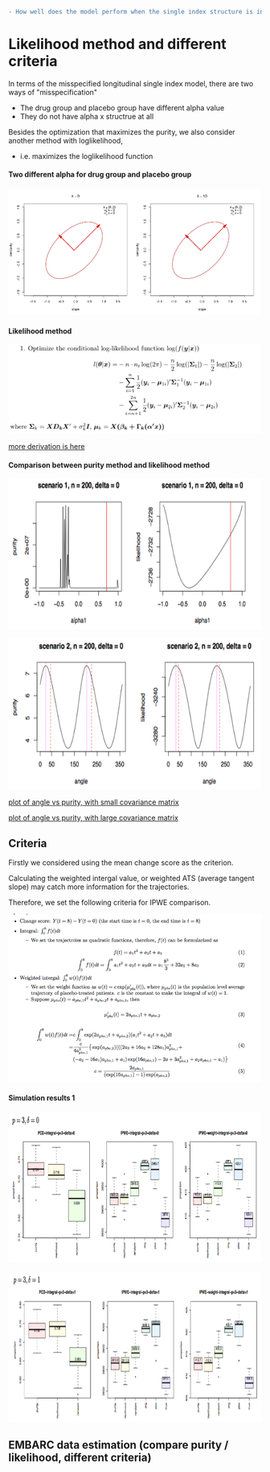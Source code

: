 
```diff
- How well does the model perform when the single index structure is invalid?  
```

# Likelihood method and different criteria

In terms of the misspecified longitudinal single index model, there are two ways of "misspecification"

* The drug group and placebo group have different alpha value 
* They do not have alpha x structrue at all

Besides the optimization that maximizes the purity, we also consider another method with loglikelihood,

* i.e. maximizes the loglikelihood function

#### Two different alpha for drug group and placebo group

![](https://github.com/sakuramomo1005/actionpoints/blob/master/FDA_aug20/purity_vs_likelihood/Files/largegamma.gif)

#### Likelihood method 

![](https://github.com/sakuramomo1005/actionpoints/blob/master/FDA_aug20/purity_vs_likelihood/Files/likelihood.png)

[more derivation is here](https://github.com/sakuramomo1005/actionpoints/blob/master/FDA_aug20/purity_vs_likelihood/Files/penalized_loglikelihood_20200622.pdf) 


#### Comparison between purity method and likelihood method 

<p align="center">
  <img width="600" height="300" src="https://github.com/sakuramomo1005/actionpoints/blob/master/FDA_aug20/purity_vs_likelihood/Files/anglevsresplot1.png">
</p>

<p align="center">
  <img width="600" height="300" src="https://github.com/sakuramomo1005/actionpoints/blob/master/FDA_aug20/purity_vs_likelihood/Files/anglevsresplot2.png">
</p>


[plot of angle vs purity, with small covariance matrix](https://github.com/sakuramomo1005/actionpoints/blob/master/FDA_aug20/purity_vs_likelihood/Files/purityvslikelihood0709.pdf)

[plot of angle vs purity, with large covariance matrix](https://github.com/sakuramomo1005/actionpoints/blob/master/FDA_aug20/purity_vs_likelihood/Files/purityvslikelihood0709.pdf)


## Criteria 

Firstly we considered using the mean change score as the criterion. 

Calculating the weighted intergal value, or weighted ATS (average tangent slope) may catch more information for the trajectories. 

Therefore, we set the following criteria for IPWE comparison. 

<p align="left">
  <img width="800" src="https://github.com/sakuramomo1005/actionpoints/blob/master/FDA_aug20/purity_vs_likelihood/Files/criteria.png">
</p>

#### Simulation results 1

<p align="center">
  <img width="800" height="300" src="https://github.com/sakuramomo1005/actionpoints/blob/master/FDA_aug20/purity_vs_likelihood/Files/ipwe-criteria1.png">
</p>

<p align="center">
  <img width="800" height="300" src="https://github.com/sakuramomo1005/actionpoints/blob/master/FDA_aug20/purity_vs_likelihood/Files/ipwe-criteria2.png">
</p>



## EMBARC data estimation (compare purity / likelihood, different criteria)










